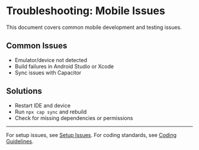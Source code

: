 # Troubleshooting: Mobile Issues

This document covers common mobile development and testing issues.

## Common Issues
- Emulator/device not detected
- Build failures in Android Studio or Xcode
- Sync issues with Capacitor

## Solutions
- Restart IDE and device
- Run `npx cap sync` and rebuild
- Check for missing dependencies or permissions

---

For setup issues, see [Setup Issues](./setup.md).
For coding standards, see [Coding Guidelines](../CODING_GUIDELINES.md). 